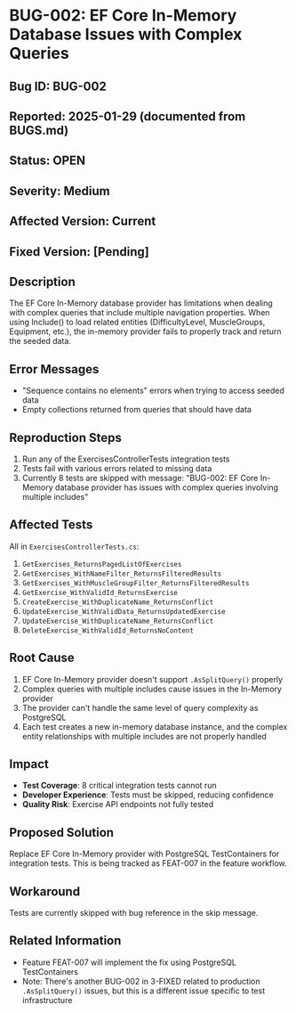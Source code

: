 # BUG-002: EF Core In-Memory Database Issues with Complex Queries

## Bug ID: BUG-002
## Reported: 2025-01-29 (documented from BUGS.md)
## Status: OPEN
## Severity: Medium
## Affected Version: Current
## Fixed Version: [Pending]

## Description

The EF Core In-Memory database provider has limitations when dealing with complex queries that include multiple navigation properties. When using Include() to load related entities (DifficultyLevel, MuscleGroups, Equipment, etc.), the in-memory provider fails to properly track and return the seeded data.

## Error Messages
- "Sequence contains no elements" errors when trying to access seeded data
- Empty collections returned from queries that should have data

## Reproduction Steps
1. Run any of the ExercisesControllerTests integration tests
2. Tests fail with various errors related to missing data
3. Currently 8 tests are skipped with message: "BUG-002: EF Core In-Memory database provider has issues with complex queries involving multiple includes"

## Affected Tests
All in `ExercisesControllerTests.cs`:
1. `GetExercises_ReturnsPagedListOfExercises`
2. `GetExercises_WithNameFilter_ReturnsFilteredResults`
3. `GetExercises_WithMuscleGroupFilter_ReturnsFilteredResults`
4. `GetExercise_WithValidId_ReturnsExercise`
5. `CreateExercise_WithDuplicateName_ReturnsConflict`
6. `UpdateExercise_WithValidData_ReturnsUpdatedExercise`
7. `UpdateExercise_WithDuplicateName_ReturnsConflict`
8. `DeleteExercise_WithValidId_ReturnsNoContent`

## Root Cause
1. EF Core In-Memory provider doesn't support `.AsSplitQuery()` properly
2. Complex queries with multiple includes cause issues in the In-Memory provider
3. The provider can't handle the same level of query complexity as PostgreSQL
4. Each test creates a new in-memory database instance, and the complex entity relationships with multiple includes are not properly handled

## Impact
- **Test Coverage**: 8 critical integration tests cannot run
- **Developer Experience**: Tests must be skipped, reducing confidence
- **Quality Risk**: Exercise API endpoints not fully tested

## Proposed Solution
Replace EF Core In-Memory provider with PostgreSQL TestContainers for integration tests. This is being tracked as FEAT-007 in the feature workflow.

## Workaround
Tests are currently skipped with bug reference in the skip message.

## Related Information
- Feature FEAT-007 will implement the fix using PostgreSQL TestContainers
- Note: There's another BUG-002 in 3-FIXED related to production `.AsSplitQuery()` issues, but this is a different issue specific to test infrastructure